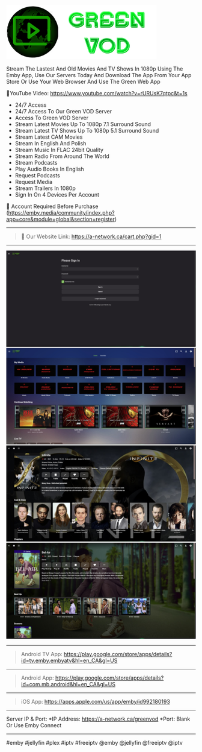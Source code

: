 ![This is an image](https://github.com/media-a-server/emby/blob/main/GREEN-VOD-WORDS.png?raw=true)

Stream The Lastest And Old Movies And TV Shows In 1080p Using The Emby App, Use Our Servers Today And Download The App From Your App Store Or Use Your Web Browser And Use The Green Web App

🔶YouTube Video: https://www.youtube.com/watch?v=rURUsK7qtpc&t=1s

- 24/7 Access
- 24/7 Access To Our Green VOD Server
- Access To Green VOD Server
- Stream Latest Movies Up To 1080p 7.1 Surround Sound
- Stream Latest TV Shows Up To 1080p 5.1 Surround Sound
- Stream Latest ​CAM Movies
- Stream In English And Polish
- Stream Music In FLAC 24bit Quality
- Stream Radio From Around The World
- Stream Podcasts
- Play Audio Books In English
- Request Podcasts
- Request Media
- Stream Trailers In 1080p
- Sign In On 4 Devices Per Account

🔶 Account Required Before Purchase (https://emby.media/community/index.php?app=core&module=global&section=register)

__________________________________________________________________________________________________________________________________
>🔶 Our Website Link: https://a-network.ca/cart.php?gid=1


__________________________________________________________________________________________________________________________________

![This is an image](https://github.com/media-a-server/emby/blob/main/1.jpg?raw=true)
![This is an image](https://github.com/media-a-server/emby/blob/main/2.jpg?raw=true)
![This is an image](https://github.com/media-a-server/emby/blob/main/3.jpg?raw=true)
![This is an image](https://github.com/media-a-server/emby/blob/main/4.jpg?raw=true)

__________________________________________________________________________________________________________________________________

>Android TV App: https://play.google.com/store/apps/details?id=tv.emby.embyatv&hl=en_CA&gl=US
__________________________________________________________________________________________________________________________________
>Android App: https://play.google.com/store/apps/details?id=com.mb.android&hl=en_CA&gl=US
__________________________________________________________________________________________________________________________________
>iOS App: https://apps.apple.com/us/app/emby/id992180193

__________________________________________________________________________________________________________________________________

Server IP & Port: *IP Address: https://a-network.ca/greenvod  *Port: Blank   Or Use Emby Connect
__________________________________________________________________________________________________________________________________
#emby #jellyfin #plex #iptv #freeiptv @emby @jellyfin @freeiptv @iptv
